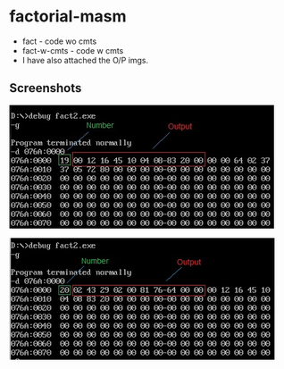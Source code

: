 ﻿# factorial-masm

- fact - code wo cmts
- fact-w-cmts - code w cmts
- I have also attached the O/P imgs.

## Screenshots

![screenshot 1](https://github.com/TechShivvy/factorial-masm/blob/main/op1.jpg)

![screenshot 2](https://github.com/TechShivvy/factorial-masm/blob/main/op2.jpg)
